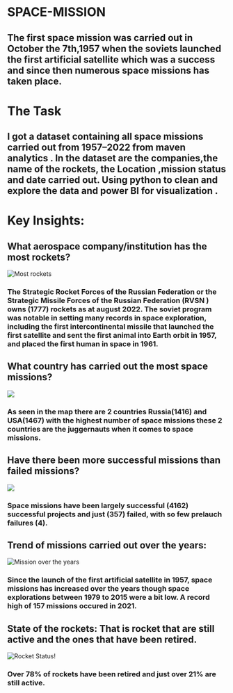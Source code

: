 # SPACE-MISSION
## The first space mission was carried out in October the 7th,1957 when the soviets launched the first artificial satellite which was a success and since then numerous space missions has taken place.
# The Task
## I got a dataset containing all space missions carried out from 1957–2022 from maven analytics . In the dataset are the companies,the name of the rockets, the Location ,mission status and date carried out. Using python to clean and explore the data and power BI for visualization .
# Key Insights:
## What aerospace company/institution has the most rockets?
![Most rockets](
https://github.com/vickkycodes/SPACE-MISSION/assets/103611857/d6fa559e-5f47-4ec8-9a32-8a8e70f26e20)
### The Strategic Rocket Forces of the Russian Federation or the Strategic Missile Forces of the Russian Federation (RVSN ) owns (1777) rockets as at august 2022. The soviet program was notable in setting many records in space exploration, including the first intercontinental missile that launched the first satellite and sent the first animal into Earth orbit in 1957, and placed the first human in space in 1961.
## What country has carried out the most space missions?
![](https://github.com/vickkycodes/SPACE-MISSION/assets/103611857/8ae21c34-c1eb-4c09-aba5-d03bd4499d5a)
### As seen in the map there are 2 countries Russia(1416) and USA(1467) with the highest number of space missions these 2 countries are the juggernauts when it comes to space missions.
## Have there been more successful missions than failed missions?
![](https://github.com/vickkycodes/SPACE-MISSION/assets/103611857/680735d9-324b-441b-b80d-f3dc6015ad45)
### Space missions have been largely successful (4162) successful projects and just (357) failed, with so few prelauch failures (4).
## Trend of missions carried out over the years:
![Mission over the years](https://github.com/vickkycodes/SPACE-MISSION/assets/103611857/09142148-2642-48ca-aed0-cd8db64855f1)
### Since the launch of the first artificial satellite in 1957, space missions has increased over the years though space explorations between 1979 to 2015 were a bit low. A record high of 157 missions occured in 2021.
## State of the rockets: That is rocket that are still active and the ones that have been retired.
![Rocket Status!](https://github.com/vickkycodes/SPACE-MISSION/assets/103611857/db553aad-65b4-4bc7-84e4-2162bb23d80d)
### Over 78% of rockets have been retired and just over 21% are still active.
